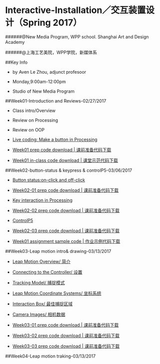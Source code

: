 # **Interactive-Installation／交互装置设计（Spring 2017）**
######@New Media Program, WPP school. Shanghai Art and Design Academy

######@上海工艺美院，WPP学院，新媒体系

##Key Info
- by Aven Le Zhou, adjunct profesoor

- Monday,9:00am-12:00pm

- Studio of New Media Program

##Week01-Introduction and Reviews-02/27/2017

- Class intro/Overview

- Review on Processing

- Review on OOP

- [Live coding: Make a button in Processing](https://github.com/aaaven/Interactive-Installation/wiki/OOP-programming)

- [Week01 prep code download | 课前准备代码下载](https://1drv.ms/f/s!Aiakqp-lroptuEybsb8MDo-j-nT4)

- [Week01 in-class code download | 课堂示范代码下载](https://1drv.ms/f/s!Aiakqp-lroptuERBSTJddzTm51LI)


##Week02-button-status & keypress & controlP5-03/06/2017

- [Button status:on-click and off-click](https://github.com/aaaven/Interactive-Installation/wiki/on-off-click) 

- [Week02-01 prep code download  | 课前准备代码下载](https://1drv.ms/f/s!Aiakqp-lroptuG9strCRte-TYd2U)

- [Key interaction in Processing](https://github.com/aaaven/Interactive-Installation/wiki/Key-interaction)

- [Week02-02 prep code download  | 课前准备代码下载](https://1drv.ms/f/s!Aiakqp-lroptuHHMwIhIJd6y5hix)

- [ControlP5](http://www.sojamo.de/libraries/controlP5/)

- [Week02-03 prep code download  | 课前准备代码下载](https://1drv.ms/f/s!Aiakqp-lroptuHAYZBvicDTlVD4-)



- [Week01 assignment sample code | 作业示例代码下载](？？？https://1drv.ms/f/s!Aiakqp-lroptuRzFpIlR37HOX2LH)


##Week03-Leap motion intro& drawing-03/13/2017

- [Leap Motion Overview/ 简介](https://github.com/aaaven/Interactive-Installation/wiki/Leap-Motion-Overview)

- [Connecting to the Controller/ 设置](https://github.com/aaaven/Interactive-Installation/wiki/Connecting-to-the-Controller)

- [Tracking Model/ 捕捉模式](https://github.com/aaaven/Interactive-Installation/wiki/Tracking-Model)

- [Leap Motion Coordinate Systems/ 坐标系统](https://github.com/aaaven/Interactive-Installation/wiki/Leap-Motion-Coordinate-Systems)

- [Interaction Box/ 最佳捕捉区域](https://github.com/aaaven/Interactive-Installation/wiki/Interaction-Box)

- [Camera Images/ 相机数据](https://github.com/aaaven/Interactive-Installation/wiki/Camera-Images)

- [Week03-01 prep code download  | 课前准备代码下载](https://1drv.ms/f/s!Aiakqp-lroptuTa76j6m3VD55x-P)

- [Week03-02 prep code download  | 课前准备代码下载](https://1drv.ms/f/s!Aiakqp-lroptuT1iGgrwrud7ZVFS)

- [Week03-03 prep code download  | 课前准备代码下载](https://1drv.ms/f/s!Aiakqp-lroptuUi1VQEzBuLji_DS)


##Week04-Leap motion traking-03/13/2017


